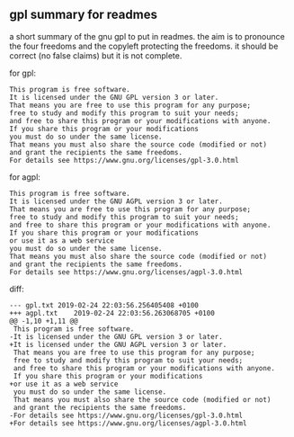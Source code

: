 gpl summary for readmes
-----------------------

a short summary of the gnu gpl to put in readmes.
the aim is to pronounce the four freedoms
and the copyleft protecting the freedoms.
it should be correct (no false claims) but it is not complete.

for gpl:

    This program is free software.
    It is licensed under the GNU GPL version 3 or later.
    That means you are free to use this program for any purpose;
    free to study and modify this program to suit your needs;
    and free to share this program or your modifications with anyone.
    If you share this program or your modifications
    you must do so under the same license.
    That means you must also share the source code (modified or not)
    and grant the recipients the same freedoms.
    For details see https://www.gnu.org/licenses/gpl-3.0.html


for agpl:

    This program is free software.
    It is licensed under the GNU AGPL version 3 or later.
    That means you are free to use this program for any purpose;
    free to study and modify this program to suit your needs;
    and free to share this program or your modifications with anyone.
    If you share this program or your modifications
    or use it as a web service
    you must do so under the same license.
    That means you must also share the source code (modified or not)
    and grant the recipients the same freedoms.
    For details see https://www.gnu.org/licenses/agpl-3.0.html


diff:

    --- gpl.txt	2019-02-24 22:03:56.256405408 +0100
    +++ agpl.txt	2019-02-24 22:03:56.263068705 +0100
    @@ -1,10 +1,11 @@
     This program is free software.
    -It is licensed under the GNU GPL version 3 or later.
    +It is licensed under the GNU AGPL version 3 or later.
     That means you are free to use this program for any purpose;
     free to study and modify this program to suit your needs;
     and free to share this program or your modifications with anyone.
     If you share this program or your modifications
    +or use it as a web service
     you must do so under the same license.
     That means you must also share the source code (modified or not)
     and grant the recipients the same freedoms.
    -For details see https://www.gnu.org/licenses/gpl-3.0.html
    +For details see https://www.gnu.org/licenses/agpl-3.0.html

